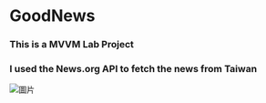 # GoodNews

### This is a MVVM Lab Project
### I used the News.org API to fetch the news from Taiwan
 
![圖片](https://i.imgur.com/mSafZuS.png)
